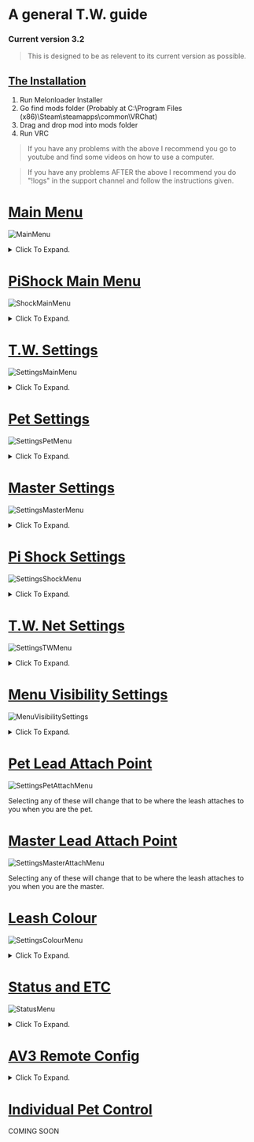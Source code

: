 # A general T.W. guide
### Current version 3.2
> This is designed to be as relevent to its current version as possible.

## [The Installation](https://github.com/Kin-kay/TWGuide.github.io/edit/main/index.md#the-installation)
1. Run Melonloader Installer
2. Go find mods folder (Probably at C:\Program Files (x86)\Steam\steamapps\common\VRChat\)
3. Drag and drop mod into mods folder
4. Run VRC

> If you have any problems with the above I recommend you go to youtube and find some videos on how to use a computer.

> If you have any problems AFTER the above I recommend you do "!logs" in the support channel and follow the instructions given.

# [Main Menu](https://github.com/Kin-kay/TWGuide.github.io/edit/main/index.md#main-menu)
![MainMenu](https://user-images.githubusercontent.com/105324215/177820267-421a981c-03aa-459d-a985-b0cfd57148eb.png)

<details>
  <summary>Click To Expand.</summary>
  
  Once you have loaded into VRC and go to your QuickMenu you are going to see a new tab. Clicking this tab will bring you to this first menu, the main menu. *After you accept the eula*

  ### Remove Leash
  Remove Leash does as it says. If you have *ANY* leashes attached clicking this button will remove *ALL* of the leashes.

  ### Clear Notifications
  Clear Notifications clears all current notifications, even those that are *currently* pending. This is more used if you need to clear a build up of T.W. requests.

  ### TW Settings
  A collection of settings for T.W. [ReadMore](https://github.com/Kin-kay/TWGuide.github.io/edit/main/index.md#tw-settings-1)

  ### Status and ETC
  A collection of settings refering to your T.W. status and other information. [ReadMore](https://github.com/Kin-kay/TWGuide.github.io/edit/main/index.md#status-and-etc-1)

  ### Gag Pets
  This toggle will attempt to gag *ALL* pets leashed. *This will fail if pet does not have force mute allowed.*

  ### Temp Unlock Leashes
  This toggle will temporarily unlock *ALL* leashes attached to pets. *THIS WILL NOT UNLOCK YOU!*

  ### AV3 Remote Config
  A collection of your current avatars parameters that you can set to allow the Master to control. [ReadMore](https://github.com/Kin-kay/TWGuide.github.io/edit/main/index.md#av3-remote-config-1)

  ### Individual Pet Controls
  A collection of your current pets allowing for individual control of each pet. [ReadMore](https://github.com/Kin-kay/TWGuide.github.io/edit/main/index.md#individual-pet-control)

  ### Leash Length
  Sets the length for *ALL* pet leashes. *THIS WILL NOT CHANGE YOUR LEASH!*

  ### Lovense Strength
  Sets the strength for *ALL* connected pet lovense. *THIS WILL NOT EFFECT YOUR LOVENSE!*
</details>
  
# [PiShock Main Menu](https://github.com/Kin-kay/TWGuide.github.io/edit/main/index.md#pishock-main-menu)
![ShockMainMenu](https://user-images.githubusercontent.com/105324215/177823798-8b85b6a2-1407-441e-98bc-0163b1e096d1.png)

<details>
  <summary>Click To Expand.</summary>

Under the Main Menu we have the PiShock Main Menu.

### Beep
It beeps *ALL* connected pet PiShock devices. *BEEP*

### Vibrate
It vibrates *ALL* connected pet PiShock devices. *BRR*

### Shock
It shocks *ALL* connected pet PiShock devices. *BZZT*

### Height Control
Toggles on and off height control for *ALL* connected pet PiShock devices. 

### Strength
The strength of the Beep, Vibrate, and Shock for *ALL* connected pet PiShock devices.

### Duration
The duration of the Beep, Vibrate, and Shock for *ALL* connected pet PiShock devices.

### Shock Height
Sets the height at which if the pet goes over it will trigger height control.

### Shock Height Max Strength
The max strength shock that the pet will recieve when going over the height control limit.

### Shock Height Min Strength
The min strength shock that the pet will recieve when going over the height control limit.

### Shock Height Step Strength
How fast the shocks go from Min Strength to Max Strength.

</details>  
  
# [T.W. Settings](https://github.com/Kin-kay/TWGuide.github.io/edit/main/index.md#tw-settings-1)
![SettingsMainMenu](https://user-images.githubusercontent.com/105324215/177828906-60118019-088f-4aa9-8e75-0160bf5fa050.png)

<details>
  <summary>Click To Expand.</summary>

The first grouping under T.W. Settings

### Hide The Leash
Toggles if any leash attached to you is hidden to everyone *INCLUDING YOU* or not.

### Private Leash
Toggles if any leash attached to you is hidden to everyone *EXCLUDING PET AND MASTER* or not.

### Auto Accept Requests From Friends Only
Checks to see if you have "Auto Accept Pet Requests" or "Auto Accept Master Requests" enabled then checks if the person requesting is your friend. If they are the request will be accepted.

### Use Tab Menu
Sets if the T.W. Menu will appear in the Tab Menu (your Quick Menu).

### Use Old HUD Messages
Toggles if T.W. will use the Old HUD messages for notifications.

### Pet/Master Join Notifications
Toggles if you will recieve notifications when your Pet or Master joins.

### Use ActionMenu Controls
Toggles if T.W. will use ActionMenu controls (your Radial Menu).

### Use UIX Buttons
Toggles if T.W. will use UIX buttons for settings.

### Use Beta Versions
Toggles if you will use the Beta Version. *Only works if you have the beta key.*

### Restart Buttplug
Attempts to restart Buttplug.io

### Test Toys
Vibrates your connected Lovense toys and beeps your connected pishock toys.

### Reload Config
Reloads the T.W. Settings config.

### Menu Visibility Settings
A collection of menus that you can show or hide from the main menu. [ReadMore](https://github.com/Kin-kay/TWGuide.github.io/edit/main/index.md#menu-visibility-settings-1)

</details>  

# [Pet Settings](https://github.com/Kin-kay/TWGuide.github.io/edit/main/index.md#pet-settings)
![SettingsPetMenu](https://user-images.githubusercontent.com/105324215/177836256-ad83ea35-703a-4894-9d13-e9a6bb36290c.png)

<details>
  <summary>Click To Expand.</summary>

Settings for when you are a pet.

### Auto Accept Pet Request
Does as it says. Auto Accepts pet requests from anyone that isn't blocked on T.W.

### Allow Force Mute
Allows for Master to mute you.

### Enable Muffled Mode
If "Allow Force Mute" is on along with this toggle you will be muffled instead of muted.

### Enable Toy Control
Enable to allow for Lovense integration with T.W. [Setup](https://kin-kay.github.io/kinkay-twtoyintegration.github.io/)

### Allow Toy Control
Allow for your connected toy to be controlled through T.W.

### Follow Master On World Change
If Master has "Allow Pet To Follow You" enabled when your master moves to a new world you will be pulled with them.

### Pet Lead Attach Point
Sets where the lead will attach to your body when you are a pet. [ReadMore](https://github.com/Kin-kay/TWGuide.github.io/edit/main/index.md#pet-lead-attach-point-1)

</details>  
  
# [Master Settings](https://github.com/Kin-kay/TWGuide.github.io/edit/main/index.md#master-settings)
![SettingsMasterMenu](https://user-images.githubusercontent.com/105324215/177837382-2766f8f9-5112-43bd-869d-23c9cecb895b.png)

<details>
  <summary>Click To Expand.</summary>

Settings for when you are a master.

### Allow Pet To Follow You
Sends world change to pet to allow them to follow.

### Auto Accept Master Requests
Does as it says. Auto Accepts Master Requests from *anyone* that is not blocked through T.W.

### Master Lead Attach Point
Sets where the lead will attach to your body when you are a master. [ReadMore](https://github.com/Kin-kay/TWGuide.github.io/edit/main/index.md#master-lead-attach-point-1)

</details>  
  
# [Pi Shock Settings](https://github.com/Kin-kay/TWGuide.github.io/edit/main/index.md#pi-shock-settings)
![SettingsShockMenu](https://user-images.githubusercontent.com/105324215/177837871-2fd21bee-fdb4-415a-8635-8a7d6ca33254.jpg)

<details>
  <summary>Click To Expand.</summary>

Settings for enabling Pi Shock features.

### Allow Shock Control
Enable to allow for Pi Shock integration with T.W. [Setup](https://user-images.githubusercontent.com/105324215/177891704-d7ba3f54-f60e-4067-8e3d-02248b46b2c3.mp4)

### Allow Beep
Allow Master to Beep PiShock Devices.

### Allow Vibrate
Allow Master to Vibrate PiShock Devices.

### Allow Shock
Allow Master to Shock PiShock Devices.

### Allow Height Control
Allow Master to toggle height control.

### Height Control Warning
Recieve a warning when you are about to trigger the height control shock.

</details>  
  
# [T.W. Net Settings](https://github.com/Kin-kay/TWGuide.github.io/edit/main/index.md#tw-net-settings)
![SettingsTWMenu](https://user-images.githubusercontent.com/105324215/177839071-7483b490-c745-4a86-ba53-c06c2290720c.png)

<details>
  <summary>Click To Expand.</summary>

Settings for connecting with T.W.

### Custom Leash Colour
Enable for custom color

### Disconnect From TWNet
Should not need to be used. Disconnects you from TW

### Reconnect to TWNet
Should not need to be used. TW will auto reconnect unless disconnected using "Disconnect From TWNet".

### Leash Colour
Menu for changing your leash colour. [ReadMore](https://github.com/Kin-kay/TWGuide.github.io/edit/main/index.md#leash-colour-1)

</details>  
  
# [Menu Visibility Settings](https://github.com/Kin-kay/TWGuide.github.io/edit/main/index.md#menu-visibility-settings-1)
![MenuVisibilitySettings](https://user-images.githubusercontent.com/105324215/177835744-75f34335-3026-4cdb-81ba-47e25045358b.png)

<details>
  <summary>Click To Expand.</summary>

### Hide Pi Shock Elements
Enabling hides the Pi Shock Elements from the Main Menu.

### Hide Toy Strength
Enabling hides the toy strength slider from the Main Menu.

</details>  
  
# [Pet Lead Attach Point](https://github.com/Kin-kay/TWGuide.github.io/edit/main/index.md#pet-lead-attach-point-1)
![SettingsPetAttachMenu](https://user-images.githubusercontent.com/105324215/177840141-7dcb1692-881f-4dd0-ac16-f8a01921f73a.png)

Selecting any of these will change that to be where the leash attaches to you when you are the pet.

# [Master Lead Attach Point](https://github.com/Kin-kay/TWGuide.github.io/edit/main/index.md#master-lead-attach-point-1)
![SettingsMasterAttachMenu](https://user-images.githubusercontent.com/105324215/177840506-a5be1db3-a2d1-443a-be0b-736550c55783.png)

Selecting any of these will change that to be where the leash attaches to you when you are the master.

# [Leash Colour](https://github.com/Kin-kay/TWGuide.github.io/edit/main/index.md#leash-colour-1)
![SettingsColourMenu](https://user-images.githubusercontent.com/105324215/177840830-33e813c3-2f0c-4f04-a381-00786ac63fc6.png)

<details>
  <summary>Click To Expand.</summary>

### Save 
Sets the color in "Colour Preview" as your leash colour.

### Save As Preset
Sets the color in "Colour Preview" as a preset below.

</details>  
  
# [Status and ETC](https://github.com/Kin-kay/TWGuide.github.io/edit/main/index.md#status-and-etc-1)
![StatusMenu](https://user-images.githubusercontent.com/105324215/177841367-892938d2-9de6-4129-bbcd-bbfcca2024d8.png)

<details>
  <summary>Click To Expand.</summary>

Menus for status

### Enable Status
Enables having a T.W. Logo near your nametag.

### Display Special Badge
Enabled Special tag on the T.W. logo if you have one.

### Hide Status In Public
Hides T.W. Status in public worlds.

### Enter Rank Key
You get one of these if you in the Beta.

### Other stuff
Buttons for the discord, the PiShock homepage, and the eula.

</details>  
  
# [AV3 Remote Config](https://github.com/Kin-kay/TWGuide.github.io/edit/main/index.md#av3-remote-config-1)

<details>
  <summary>Click To Expand.</summary>

IF YOU ARE WEARING A SDK2.0 AVI

![AV3RemoteConfigSDK2](https://user-images.githubusercontent.com/105324215/177842428-2861d5b6-b804-4bff-95d1-b9f2eafb13a3.png)

IF YOU ARE WEARING A SDK3.0 AVI

![AV3RemoteConfigSDK3](https://user-images.githubusercontent.com/105324215/177842491-3c52b60c-8426-4b69-8ae2-9ab3a16c3630.png)  
  
### Parameters
Enabling any of the parameters you see will allow the master to control them.
  
</details>
  
# [Individual Pet Control](https://github.com/Kin-kay/TWGuide.github.io/edit/main/index.md#individual-pet-control)
COMING SOON
